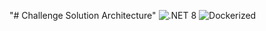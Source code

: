 "# Challenge Solution Architecture" 
![.NET 8](https://img.shields.io/badge/.NET-8-blue) 
![Dockerized](https://img.shields.io/badge/Docker-Supported-blue)